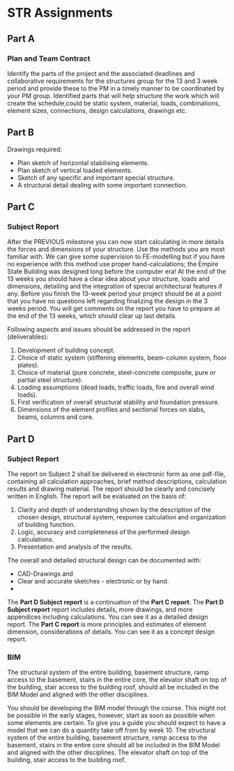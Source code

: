 # STR Assignments
## Part A
### Plan and Team Contract
Identify the parts of the project and the associated deadlines and collaborative requirements for
the structures group for the 13 and 3 week period and provide these to the PM in a timely manner
to be coordinated by your PM group.
Identified parts that will help structure the work which will create the schedule,could be static
system, material, loads, combinations, element sizes, connections, design calculations, drawings etc.

## Part B
Drawings required:
- Plan sketch of horizontal stabilising elements.
-	Plan sketch of vertical loaded elements.
-	Sketch of any specific and important special structure.
-	A structural detail dealing with some important connection.

## Part C
### Subject Report
After the PREVIOUS milestone you can now start calculating in more details the forces and dimensions
of your structure. Use the methods you are most familiar with. We can give some supervision
to FE-modelling but if you have no experience with this method use proper hand-calculations;
the Empire State Building was designed long before the computer era! At the end of the 13 weeks you
should have a clear idea about your structure, loads and dimensions, detailing and the integration
of special architectural features if any. Before you finish the 13-week period your project should
be at a point that you have no questions left regarding finalizing the design in the 3 weeks period.
You will get comments on the report you have to prepare at the end of the 13 weeks, which should clear
up last details.

Following aspects and issues should be addressed in the report (deliverables):
1. Development of building concept.
2. Choice of static system (stiffening elements, beam-column system, floor plates).
3. Choice of material (pure concrete, steel-concrete composite, pure or partial steel structure).
4. Loading assumptions (dead loads, traffic loads, fire and overall wind loads).
5. First verification of overall structural stability and foundation pressure.
6. Dimensions of the element profiles and sectional forces on slabs, beams, columns and core.

## Part D 
### Subject Report
The report on Subject 2 shall be delivered in electronic form as one pdf-file, containing all calculation
approaches, brief method descriptions, calculation results and drawing material. The report should be clearly
and concisely written in English. The report will be evaluated on the basis of:
1. Clarity and depth of understanding shown by the description of the chosen design, structural system,
response calculation and organization of building function.
2. Logic, accuracy and completeness of the performed design calculations.
3. Presentation and analysis of the results.

The overall and detailed structural design can be documented with:
- CAD-Drawings and
- Clear and accurate sketches - electronic or by hand.
- 
The **Part D Subject report** is a continuation of the **Part C report**. The **Part D Subject report** report
includes details, more drawings, and more appendices including calculations. You can see it as a detailed design report.
The **Part C report** is more principles and estimates of element dimension, considerations of details. You can see
it as a concept design report.

  
### BIM
The structural system of the entire building, basement structure, ramp access to the basement, stairs in the entire
core, the elevator shaft on top of the building, stair access to the building roof, should all be included in the
BIM Model and aligned with the other disciplines.

You should be developing the BIM model through the course. This might not be possible in the early stages, however,
start as soon as possible when some elements are certain. To give you a guide you should expect to have a model that
we can do a quantity take off from by week 10. The structural system of the entire building, basement structure, ramp
access to the basement, stairs in the entire core should all be included in the BIM Model and aligned with the other
disciplines. The elevator shaft on top of the building, stair access to the building roof.


